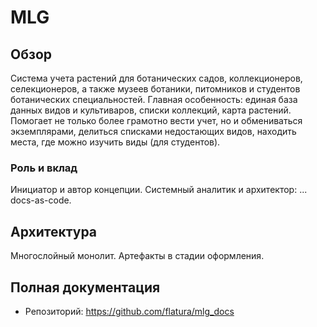 # MLG

## Обзор
Система учета растений для ботанических садов, коллекционеров, селекционеров, а также музеев ботаники, питомников и студентов ботанических специальностей. Главная особенность: единая база данных видов и культиваров, списки коллекций, карта растений. Помогает не только более грамотно вести учет, но и обмениваться экземплярами, делиться списками недостающих видов, находить места, где можно изучить виды (для студентов). 

### Роль и вклад
Инициатор и автор концепции. Системный аналитик и архитектор: ... docs-as-code.

## Архитектура
Многослойный монолит.
Артефакты в стадии оформления.

## Полная документация
- Репозиторий: https://github.com/flatura/mlg_docs
